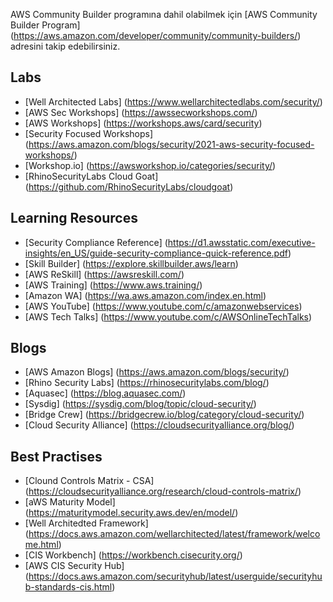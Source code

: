 AWS Community Builder programına dahil olabilmek için [AWS Community Builder Program] (https://aws.amazon.com/developer/community/community-builders/) adresini takip edebilirsiniz.

## Labs
- [Well Architected Labs] (https://www.wellarchitectedlabs.com/security/)
- [AWS Sec Workshops] (https://awssecworkshops.com/)
- [AWS Workshops] (https://workshops.aws/card/security)
- [Security Focused Workshops] (https://aws.amazon.com/blogs/security/2021-aws-security-focused-workshops/)
- [Workshop.io] (https://awsworkshop.io/categories/security/)
- [RhinoSecurityLabs Cloud Goat] (https://github.com/RhinoSecurityLabs/cloudgoat)

## Learning Resources
- [Security Compliance Reference] (https://d1.awsstatic.com/executive-insights/en_US/guide-security-compliance-quick-reference.pdf)
- [Skill Builder] (https://explore.skillbuilder.aws/learn)
- [AWS ReSkill] (https://awsreskill.com/)
- [AWS Training] (https://www.aws.training/)
- [Amazon WA] (https://wa.aws.amazon.com/index.en.html)
- [AWS YouTube] (https://www.youtube.com/c/amazonwebservices)
- [AWS Tech Talks] (https://www.youtube.com/c/AWSOnlineTechTalks)

## Blogs
- [AWS Amazon Blogs] (https://aws.amazon.com/blogs/security/)
- [Rhino Security Labs] (https://rhinosecuritylabs.com/blog/)
- [Aquasec] (https://blog.aquasec.com/)
- [Sysdig] (https://sysdig.com/blog/topic/cloud-security/)
- [Bridge Crew] (https://bridgecrew.io/blog/category/cloud-security/)
- [Cloud Security Alliance] (https://cloudsecurityalliance.org/blog/)

## Best Practises
- [Clound Controls Matrix - CSA] (https://cloudsecurityalliance.org/research/cloud-controls-matrix/)
- [aWS Maturity Model] (https://maturitymodel.security.aws.dev/en/model/)
- [Well Architedted Framework] (https://docs.aws.amazon.com/wellarchitected/latest/framework/welcome.html)
- [CIS Workbench] (https://workbench.cisecurity.org/)
- [AWS CIS Security Hub] (https://docs.aws.amazon.com/securityhub/latest/userguide/securityhub-standards-cis.html)